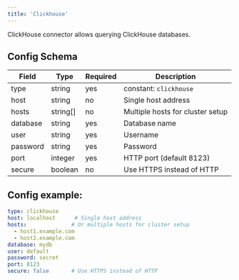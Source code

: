 ```yaml
---
title: 'Clickhouse'
---
```


ClickHouse connector allows querying ClickHouse databases.


## Config Schema

| Field | Type | Required | Description |
|-------|------|----------|-------------|
| type | string | yes | constant: `clickhouse`  |
| host | string | no | Single host address |
| hosts | string[] | no | Multiple hosts for cluster setup |
| database | string | yes | Database name |
| user | string | yes | Username |
| password | string | yes | Password |
| port | integer | yes | HTTP port (default 8123) |
| secure | boolean | no | Use HTTPS instead of HTTP |

## Config example:

```yaml
type: clickhouse
host: localhost      # Single host address
hosts:              # Or multiple hosts for cluster setup
  - host1.example.com
  - host2.example.com
database: mydb
user: default
password: secret
port: 8123
secure: false       # Use HTTPS instead of HTTP 
```
